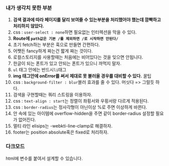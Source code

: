 ### 내가 생각치 못한 부분

1. **검색 결과에 따라 페이지를 달리 보여줄 수 있는부분을 처리했어야 했는데  깜빡하고 처리하지 않았다.**
2. css : `user-select : none`하면 필요없는 인터렉션을 막을 수 있다.
3. **Route에 `path값은 기본 /를 제외하면 /로 시작하면 안된다/`**
4. 초기 fetch하는 부분은 훅으로 만들면 간편하다.
5. 어쨋든 fancy하게 짜는건 짧게 짜는 것이다.
6. 로컬스토리지를 사용할때는 처음에는 비어있다는 것을 잊으면 안됩니다.
7. 한글이 되는 폰트가 있고 안되는 폰트가 있으니 까먹지 말자.
8. `ul` 태그 안에는 반드시`li`태그
9. **img 태그안에 onError를 써서 제대로 못 불러올 경우를 대비할 수 있다.** 꿀팁
10. css : `background-filter : blur`블러 효과를 줄 수 있다. 머싯다 => 그럴듯 하다.
11. 검색을 구현할때는 쿼리 스트링을 이용하자.
12. css : `text-align : start`는 정렬이 좌횡서와 우횡서랑 다르게 적용된다. 
13. css : `border-radius`는 정사각형이 아닌이상 %로 주면 이상하게 바뀐다.
14. 안 속에 있는 아이템에 overflow-hidden을 주면 같이 border-radius 설정할 필요가 없어진다.
15. 멀티 라인 elisips는 -webkti-line-clamp로 해결하자.
16. footer는 position absolute혹은 fixed로 처리하자.

### 다크모드

html에 변수를 붙여서 설계할 수 있습니다.